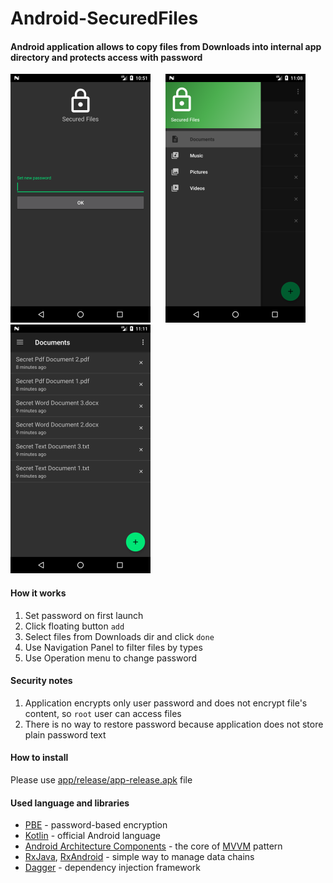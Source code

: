 # Android-SecuredFiles

#### Android application allows to copy files from Downloads into internal app directory and protects access with password

![link](screenshots/pass_screen.png) &nbsp;&nbsp;&nbsp;&nbsp; ![link](screenshots/nav_drawer.png) &nbsp;&nbsp;&nbsp;&nbsp; ![link](screenshots/main_screen.png)

#### How it works

1. Set password on first launch 
2. Click floating button `add`
3. Select files from Downloads dir and click `done`
4. Use Navigation Panel to filter files by types
5. Use Operation menu to change password

#### Security notes

1. Application encrypts only user password and does not encrypt file's content, so `root` user can access files
2. There is no way to restore password because application does not store plain password text

#### How to install

Please use [app/release/app-release.apk](./app/release/app-release.apk) file

#### Used language and libraries
 * [PBE](http://www.crypto-it.net/eng/theory/pbe.html) - password-based encryption
 * [Kotlin](https://kotlinlang.org/docs/tutorials/kotlin-android.html) - official Android language
 * [Android Architecture Components](https://developer.android.com/topic/libraries/architecture/index.html) - the core of [MVVM](https://en.wikipedia.org/wiki/Model%E2%80%93view%E2%80%93viewmodel) pattern 
 * [RxJava](https://github.com/ReactiveX/RxJava), [RxAndroid](https://github.com/ReactiveX/RxAndroid) - simple way to manage data chains
 * [Dagger](https://google.github.io/dagger/) - dependency injection framework
